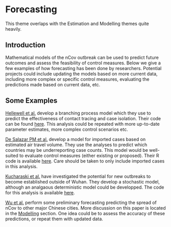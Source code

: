 # Forecasting
This theme overlaps with the Estimation and Modelling themes quite heavily.
## Introduction
Mathematical models of the nCov outbreak can be used to predict future outcomes and assess the feasibility of control measures. Below we give a few examples of how forecasting has been done by researchers. Potential projects could include updating the models based on more current data, including more complex or specific control measures, evaluating the predictions made based on current data, etc. 

## Some Examples
[Hellewell et al.](https://www.medrxiv.org/content/10.1101/2020.02.08.20021162v1.full.pdf) develop a branching process model which they use to predict the effectiveness of contact tracing and case isolation. Their code can be found [here](https://github.com/epiforecasts/ringbp). This analysis could be repeated with more up-to-date parameter estimates, more complex control scenarios etc. 
  
[De Salazar PM et al.](https://www.medrxiv.org/content/medrxiv/early/2020/02/05/2020.02.04.20020495.full.pdf) develop a model for imported cases based on estimated air travel volume. They use the analyses to predict which countries may be underreporting case counts. This model would be well-suited to evaluate control measures (either existing or proposed). Their R code is available [here](https://github.com/c2-d2/cov19flightimport). Care should be taken to only include imported cases in this analysis.
  
[Kucharaski et al.](https://www.medrxiv.org/content/medrxiv/early/2020/02/02/2020.01.31.20019901.full.pdf) have investigated the potential for new outbreaks to become established outside of Wuhan. They develop a stochastic model, although an analgaous deterministic model could be developped. The code for this analysis is available [here](https://github.com/adamkucharski/2020-ncov).
  
[Wu et al.](https://www.thelancet.com/journals/lancet/article/PIIS0140-6736(20)30260-9/fulltext) perform some preliminary forecasting predicting the spread of nCov to other major Chinese cities. More discussion on this paper is located in the [Modelling](https://github.com/EpiCoronaHack/Hackathon2020/tree/master/Modelling) section. One idea could be to assess the accuracy of these predictions, or repeat them with updated data. 


